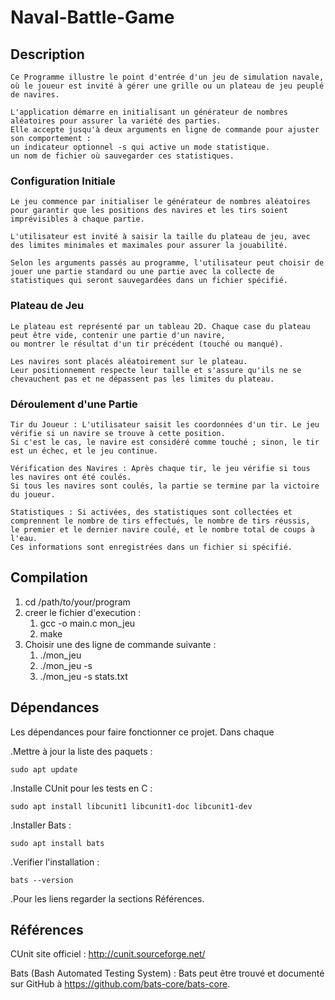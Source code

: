 # Naval-Battle-Game

## Description

	Ce Programme illustre le point d'entrée d'un jeu de simulation navale, où le joueur est invité à gérer une grille ou un plateau de jeu peuplé de navires. 

	L'application démarre en initialisant un générateur de nombres aléatoires pour assurer la variété des parties. 
	Elle accepte jusqu'à deux arguments en ligne de commande pour ajuster son comportement : 
	un indicateur optionnel -s qui active un mode statistique.
	un nom de fichier où sauvegarder ces statistiques.

### Configuration Initiale

	Le jeu commence par initialiser le générateur de nombres aléatoires pour garantir que les positions des navires et les tirs soient imprévisibles à chaque partie.

	L'utilisateur est invité à saisir la taille du plateau de jeu, avec des limites minimales et maximales pour assurer la jouabilité.

	Selon les arguments passés au programme, l'utilisateur peut choisir de jouer une partie standard ou une partie avec la collecte de statistiques qui seront sauvegardées dans un fichier spécifié.

### Plateau de Jeu

	Le plateau est représenté par un tableau 2D. Chaque case du plateau peut être vide, contenir une partie d'un navire, 
	ou montrer le résultat d'un tir précédent (touché ou manqué).

	Les navires sont placés aléatoirement sur le plateau. 
	Leur positionnement respecte leur taille et s'assure qu'ils ne se chevauchent pas et ne dépassent pas les limites du plateau.

### Déroulement d'une Partie

	Tir du Joueur : L'utilisateur saisit les coordonnées d'un tir. Le jeu vérifie si un navire se trouve à cette position. 
	Si c'est le cas, le navire est considéré comme touché ; sinon, le tir est un échec, et le jeu continue.

	Vérification des Navires : Après chaque tir, le jeu vérifie si tous les navires ont été coulés. 
	Si tous les navires sont coulés, la partie se termine par la victoire du joueur.

	Statistiques : Si activées, des statistiques sont collectées et comprennent le nombre de tirs effectués, le nombre de tirs réussis, 
	le premier et le dernier navire coulé, et le nombre total de coups à l'eau. 
	Ces informations sont enregistrées dans un fichier si spécifié.


## Compilation 

1. cd /path/to/your/program
2. creer le fichier d'execution :
	1. gcc -o main.c mon_jeu
	2. make
3. Choisir une des ligne de commande suivante :
	1. ./mon_jeu
	2. ./mon_jeu -s
	3. ./mon_jeu -s stats.txt


## Dépendances

Les dépendances pour faire fonctionner ce projet. Dans chaque

.Mettre à jour la liste des paquets :

	sudo apt update

.Installe CUnit pour les tests en C :

	sudo apt install libcunit1 libcunit1-doc libcunit1-dev


.Installer Bats :

	sudo apt install bats

.Verifier l'installation :

	bats --version

.Pour les liens regarder la sections Références.

## Références
CUnit site officiel : 
http://cunit.sourceforge.net/

Bats (Bash Automated Testing System) : 
Bats peut être trouvé et documenté sur GitHub à https://github.com/bats-core/bats-core.